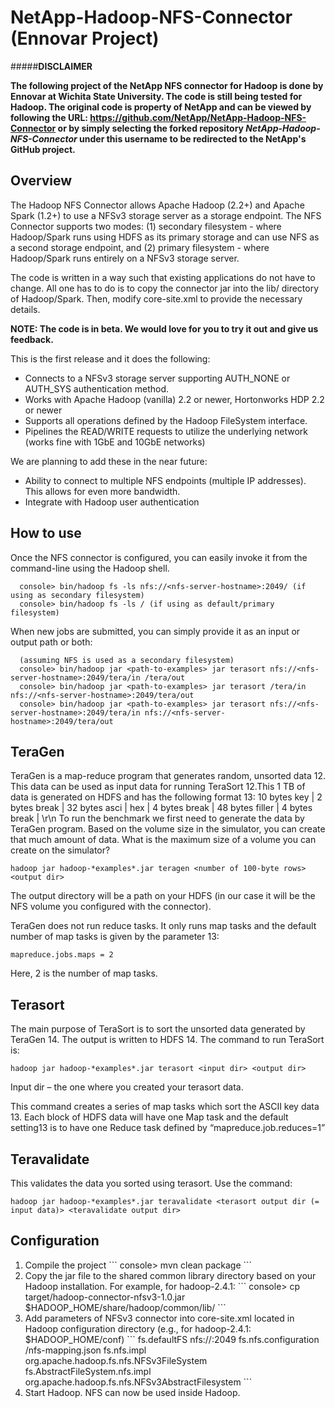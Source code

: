 NetApp-Hadoop-NFS-Connector (Ennovar Project)
===========================
#####**DISCLAIMER**

**The following project of the NetApp NFS connector for Hadoop is done by Ennovar at Wichita State University. The code is still being tested for Hadoop. The original code is property of NetApp and can be viewed by following the URL: https://github.com/NetApp/NetApp-Hadoop-NFS-Connector or by simply selecting the forked repository _NetApp-Hadoop-NFS-Connector_ under this username to be redirected to the NetApp's GitHub project.** 

Overview
-------------------------------------

The Hadoop NFS Connector allows Apache Hadoop (2.2+) and Apache Spark (1.2+) to use a NFSv3 storage server as a storage endpoint. The NFS Connector supports two modes: (1) secondary filesystem - where Hadoop/Spark runs using HDFS as its primary storage and can use NFS as a second storage endpoint, and (2) primary filesystem - where Hadoop/Spark runs entirely on a NFSv3 storage server. 

The code is written in a way such that existing applications do not have to change. All one has to do is to copy the connector jar into the lib/ directory of Hadoop/Spark. Then, modify core-site.xml to provide the necessary details.

**NOTE: The code is in beta. We would love for you to try it out and give us feedback.**

This is the first release and it does the following:
* Connects to a NFSv3 storage server supporting AUTH_NONE or AUTH_SYS authentication method.
* Works with Apache Hadoop (vanilla) 2.2 or newer, Hortonworks HDP 2.2 or newer 
* Supports all operations defined by the Hadoop FileSystem interface.
* Pipelines the READ/WRITE requests to utilize the underlying network (works fine with 1GbE and 10GbE networks)

We are planning to add these in the near future:
* Ability to connect to multiple NFS endpoints (multiple IP addresses). This allows for even more bandwidth.
* Integrate with Hadoop user authentication

How to use
-------------------------------------

Once the NFS connector is configured, you can easily invoke it from the command-line using the Hadoop shell.
```
  console> bin/hadoop fs -ls nfs://<nfs-server-hostname>:2049/ (if using as secondary filesystem)
  console> bin/hadoop fs -ls / (if using as default/primary filesystem)
```

When new jobs are submitted, you can simply provide it as an input or output path or both:
```
  (assuming NFS is used as a secondary filesystem)
  console> bin/hadoop jar <path-to-examples> jar terasort nfs://<nfs-server-hostname>:2049/tera/in /tera/out
  console> bin/hadoop jar <path-to-examples> jar terasort /tera/in nfs://<nfs-server-hostname>:2049/tera/out
  console> bin/hadoop jar <path-to-examples> jar terasort nfs://<nfs-server-hostname>:2049/tera/in nfs://<nfs-server-hostname>:2049/tera/out
```
TeraGen
------------------------------------
TeraGen is a map-reduce program that generates random, unsorted data 12. This data can be used as input data for running TeraSort 12.This 1 TB of data is generated on HDFS and has the following format 13: 
10 bytes key | 2 bytes break | 32 bytes asci | hex | 4 bytes break | 48 bytes filler | 4 bytes break | \r\n 
To run the benchmark we first need to generate the data by TeraGen program. Based on the volume size in the simulator, you can create that much amount of data. What is the maximum size of a volume you can create on the simulator?

```
hadoop jar hadoop-*examples*.jar teragen <number of 100-byte rows> <output dir>
```
The output directory will be a path on your HDFS (in our case it will be the NFS volume you configured with the connector).

TeraGen does not run reduce tasks. It only runs map tasks and the default number of map tasks is given by the parameter 13:
   ```
   mapreduce.jobs.maps = 2
   ```
Here, 2 is the number of map tasks.

Terasort
------------------------------------
The main purpose of TeraSort is to sort the unsorted data generated by TeraGen 14. The output is written to HDFS 14. 
The command to run TeraSort is: 
```
hadoop jar hadoop-*examples*.jar terasort <input dir> <output dir>
```
Input
 dir – the one where you created your terasort data.

This command creates a series of map tasks which sort the ASCII key data 13. Each block of HDFS data will have one Map task and the default setting13 is to have one Reduce task defined by “mapreduce.job.reduces=1”

Teravalidate
------------------------------------
This validates the data you sorted using terasort. Use the command: 
```
hadoop jar hadoop-*examples*.jar teravalidate <terasort output dir (= input data)> <teravalidate output dir> 
```

Configuration
-------------------------------------
<ol>
<li>Compile the project
```
console> mvn clean package
```
</li>
<li>Copy the jar file to the shared common library directory based on your Hadoop installation. For example, for hadoop-2.4.1:
```
console> cp target/hadoop-connector-nfsv3-1.0.jar $HADOOP_HOME/share/hadoop/common/lib/
```
</li>
<li>Add parameters of NFSv3 connector into core-site.xml located in Hadoop configuration directory (e.g., for hadoop-2.4.1: $HADOOP_HOME/conf)
```
  <!-- If NFS should be the primary/default filesystem -->
  <property>
      <name>fs.defaultFS</name>
      <value>nfs://<nfsserver>:2049</value>
  </property>
  <property>
      <name>fs.nfs.configuration</name>
      <value><path-to-json-configuration-file>/nfs-mapping.json</value>
  </property>
  <property>
  <name>fs.nfs.impl</name>
      <value>org.apache.hadoop.fs.nfs.NFSv3FileSystem</value>
  </property>
      <property>
      <name>fs.AbstractFileSystem.nfs.impl</name>
      <value>org.apache.hadoop.fs.nfs.NFSv3AbstractFilesystem</value>
  </property>
```
</li>
<li>Start Hadoop. NFS can now be used inside Hadoop. </li>
<ol>


